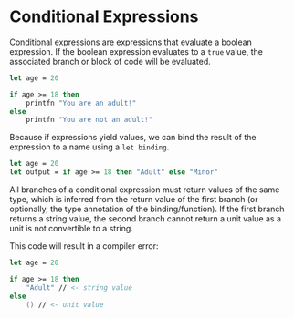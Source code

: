 # Conditional Expressions

Conditional expressions are expressions that evaluate a boolean expression.
If the boolean expression evaluates to a `true` value, the associated branch or block of code will be evaluated.

```fsharp
let age = 20

if age >= 18 then
    printfn "You are an adult!"
else
    printfn "You are not an adult!"
```

Because if expressions yield values, we can bind the result of the expression to a name using a `let binding`.

```fsharp
let age = 20
let output = if age >= 18 then "Adult" else "Minor"
```

All branches of a conditional expression must return values of the same type,
which is inferred from the return value of the first branch (or optionally, the type annotation of the binding/function).
If the first branch returns a string value, the second branch cannot return a unit value as a unit is not convertible to a string.

This code will result in a compiler error:

```fsharp
let age = 20

if age >= 18 then
    "Adult" // <- string value
else
    () // <- unit value
```